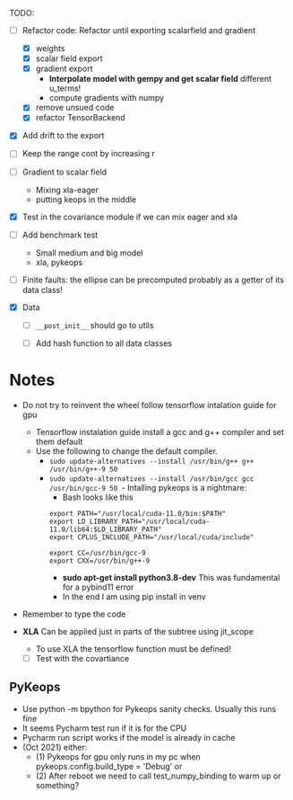 TODO:

- [ ] Refactor code: Refactor until exporting scalarfield and gradient
    - [X] weights
    - [X] scalar field export
    - [X] gradient export
        - **Interpolate model with gempy and get scalar field** different u_terms!
        - compute gradients with numpy
    - [X] remove unsued code
    - [X] refactor TensorBackend      

- [x] Add drift to the export

- [ ] Keep the range cont by increasing r

- [ ] Gradient to scalar field
    - Mixing xla-eager
    - putting keops in the middle

- [x] Test in the covariance module if we can mix eager and xla

- [ ] Add benchmark test
    - Small medium and big model
    - xla, pykeops
    
- [ ] Finite faults: the ellipse can be precomputed probably as a getter of its data class!

- [X] Data
    - [ ] `__post_init__` should go to utils
    - [ ] Add hash function to all data classes




Notes
=====

- Do not try to reinvent the wheel follow tensorflow intalation guide for gpu
    - Tensorflow instalation guide install a gcc and g++ compiler and set them default
    - Use the following to change the default compiler. 
        - `sudo update-alternatives --install /usr/bin/g++ g++ /usr/bin/g++-9 50`
        - `sudo update-alternatives --install /usr/bin/gcc gcc /usr/bin/gcc-9 50
          `- Intalling pykeops is a nightmare:
            - Bash looks like this
          ```      
          export PATH="/usr/local/cuda-11.0/bin:$PATH"
          export LD_LIBRARY_PATH="/usr/local/cuda-11.0/lib64:$LD_LIBRARY_PATH"
          export CPLUS_INCLUDE_PATH="/usr/local/cuda/include"
          
          export CC=/usr/bin/gcc-9
          export CXX=/usr/bin/g++-9
          ```
            - **sudo apt-get install python3.8-dev** This was fundamental for a pybind11 error
            - In the end I am using pip install in venv

- Remember to type the code

- **XLA** Can be applied just in parts of the subtree using jit_scope
    - To use XLA the tensorflow function must be defined!
    - [ ] Test with the covartiance

PyKeops
-------

- Use python -m bpython for Pykeops sanity checks. Usually this runs fine
- It seems Pycharm test run if it is for the CPU
- Pycharm run script works if the model is already in cache
- (Oct 2021) either:
  - (1) Pykeops for gpu only runs in my pc when pykeops.config.build_type = 'Debug' or
  - (2) After reboot we need to call test_numpy_binding to warm up or something?

